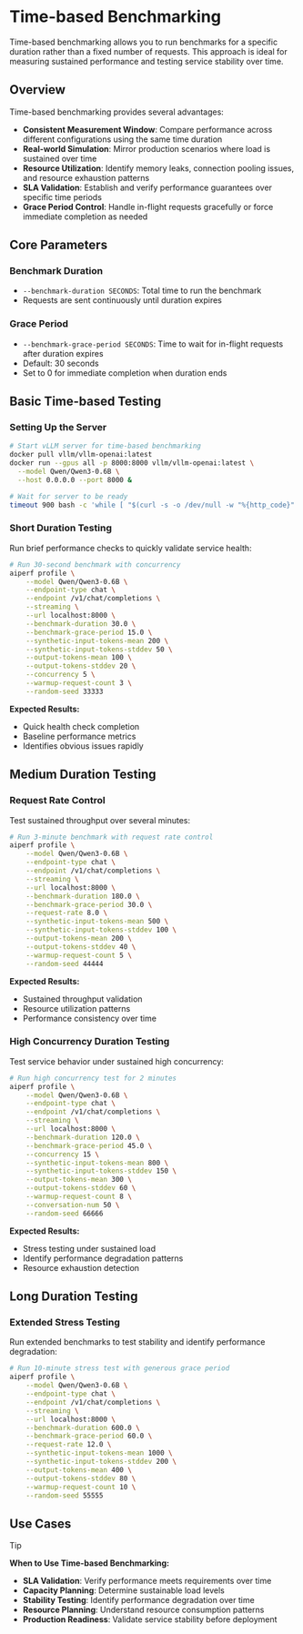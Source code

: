 <!--
SPDX-FileCopyrightText: Copyright (c) 2024-2025 NVIDIA CORPORATION & AFFILIATES. All rights reserved.
SPDX-License-Identifier: Apache-2.0
-->

# Time-based Benchmarking

Time-based benchmarking allows you to run benchmarks for a specific duration rather than a fixed number of requests.
This approach is ideal for measuring sustained performance and testing service stability over time.

## Overview

Time-based benchmarking provides several advantages:

- **Consistent Measurement Window**: Compare performance across different configurations using the same time duration
- **Real-world Simulation**: Mirror production scenarios where load is sustained over time
- **Resource Utilization**: Identify memory leaks, connection pooling issues, and resource exhaustion patterns
- **SLA Validation**: Establish and verify performance guarantees over specific time periods
- **Grace Period Control**: Handle in-flight requests gracefully or force immediate completion as needed

## Core Parameters

### Benchmark Duration
- `--benchmark-duration SECONDS`: Total time to run the benchmark
- Requests are sent continuously until duration expires

### Grace Period
- `--benchmark-grace-period SECONDS`: Time to wait for in-flight requests after duration expires
- Default: 30 seconds
- Set to 0 for immediate completion when duration ends

## Basic Time-based Testing

### Setting Up the Server

<!-- setup-vllm-time-based -->
```bash
# Start vLLM server for time-based benchmarking
docker pull vllm/vllm-openai:latest
docker run --gpus all -p 8000:8000 vllm/vllm-openai:latest \
  --model Qwen/Qwen3-0.6B \
  --host 0.0.0.0 --port 8000 &
```
<!-- /setup-vllm-time-based -->

<!-- health-check-vllm-time-based -->
```bash
# Wait for server to be ready
timeout 900 bash -c 'while [ "$(curl -s -o /dev/null -w "%{http_code}" localhost:8000/v1/chat/completions -H "Content-Type: application/json" -d "{\"model\":\"Qwen/Qwen3-0.6B\",\"messages\":[{\"role\":\"user\",\"content\":\"test\"}],\"max_tokens\":1}")" != "200" ]; do sleep 2; done' || { echo "vLLM not ready after 15min"; exit 1; }
```
<!-- /health-check-vllm-time-based -->

### Short Duration Testing

Run brief performance checks to quickly validate service health:

<!-- aiperf-run-short-duration -->
```bash
# Run 30-second benchmark with concurrency
aiperf profile \
    --model Qwen/Qwen3-0.6B \
    --endpoint-type chat \
    --endpoint /v1/chat/completions \
    --streaming \
    --url localhost:8000 \
    --benchmark-duration 30.0 \
    --benchmark-grace-period 15.0 \
    --synthetic-input-tokens-mean 200 \
    --synthetic-input-tokens-stddev 50 \
    --output-tokens-mean 100 \
    --output-tokens-stddev 20 \
    --concurrency 5 \
    --warmup-request-count 3 \
    --random-seed 33333
```
<!-- /aiperf-run-short-duration -->

**Expected Results:**
- Quick health check completion
- Baseline performance metrics
- Identifies obvious issues rapidly

## Medium Duration Testing

### Request Rate Control

Test sustained throughput over several minutes:

<!-- aiperf-run-medium-duration -->
```bash
# Run 3-minute benchmark with request rate control
aiperf profile \
    --model Qwen/Qwen3-0.6B \
    --endpoint-type chat \
    --endpoint /v1/chat/completions \
    --streaming \
    --url localhost:8000 \
    --benchmark-duration 180.0 \
    --benchmark-grace-period 30.0 \
    --request-rate 8.0 \
    --synthetic-input-tokens-mean 500 \
    --synthetic-input-tokens-stddev 100 \
    --output-tokens-mean 200 \
    --output-tokens-stddev 40 \
    --warmup-request-count 5 \
    --random-seed 44444
```
<!-- /aiperf-run-medium-duration -->

**Expected Results:**
- Sustained throughput validation
- Resource utilization patterns
- Performance consistency over time

### High Concurrency Duration Testing

Test service behavior under sustained high concurrency:

<!-- aiperf-run-high-concurrency-duration -->
```bash
# Run high concurrency test for 2 minutes
aiperf profile \
    --model Qwen/Qwen3-0.6B \
    --endpoint-type chat \
    --endpoint /v1/chat/completions \
    --streaming \
    --url localhost:8000 \
    --benchmark-duration 120.0 \
    --benchmark-grace-period 45.0 \
    --concurrency 15 \
    --synthetic-input-tokens-mean 800 \
    --synthetic-input-tokens-stddev 150 \
    --output-tokens-mean 300 \
    --output-tokens-stddev 60 \
    --warmup-request-count 8 \
    --conversation-num 50 \
    --random-seed 66666
```
<!-- /aiperf-run-high-concurrency-duration -->

**Expected Results:**
- Stress testing under sustained load
- Identify performance degradation patterns
- Resource exhaustion detection

## Long Duration Testing

### Extended Stress Testing

Run extended benchmarks to test stability and identify performance degradation:

<!-- aiperf-run-long-duration -->
```bash
# Run 10-minute stress test with generous grace period
aiperf profile \
    --model Qwen/Qwen3-0.6B \
    --endpoint-type chat \
    --endpoint /v1/chat/completions \
    --streaming \
    --url localhost:8000 \
    --benchmark-duration 600.0 \
    --benchmark-grace-period 60.0 \
    --request-rate 12.0 \
    --synthetic-input-tokens-mean 1000 \
    --synthetic-input-tokens-stddev 200 \
    --output-tokens-mean 400 \
    --output-tokens-stddev 80 \
    --warmup-request-count 10 \
    --random-seed 55555
```
<!-- /aiperf-run-long-duration -->

## Use Cases

> [!TIP]
> **When to Use Time-based Benchmarking:**
> - **SLA Validation**: Verify performance meets requirements over time
> - **Capacity Planning**: Determine sustainable load levels
> - **Stability Testing**: Identify performance degradation over time
> - **Resource Planning**: Understand resource consumption patterns
> - **Production Readiness**: Validate service stability before deployment
